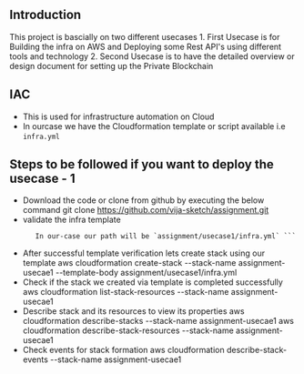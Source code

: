 ## Introduction
This project is bascially on two different usecases 
    1. First Usecase is for Building the infra on AWS and Deploying some Rest API's using different tools and technology
    2. Second Usecase is to have the detailed overview or design document for setting up the Private Blockchain
## IAC
-  This is used for infrastructure automation on Cloud 
-  In ourcase we have the Cloudformation template or script available i.e `infra.yml`  

## Steps to be followed if you want to deploy the usecase - 1 
- Download the code or clone from github by executing the below command
        git clone https://github.com/vija-sketch/assignment.git
- validate the infra template
     ```   aws cloudformation validate-template --template-body <filepath>
        In our-case our path will be `assignment/usecase1/infra.yml` ```
- After successful template verification lets create stack using our template
        aws cloudformation create-stack --stack-name assignment-usecae1 --template-body assignment/usecase1/infra.yml
- Check if the stack we created via template is completed successfully
        aws cloudformation list-stack-resources --stack-name assignment-usecae1
- Describe stack and its resources to view its properties
        aws cloudformation describe-stacks --stack-name assignment-usecae1
        aws cloudformation describe-stack-resources --stack-name assignment-usecae1
- Check events for stack formation
        aws cloudformation describe-stack-events --stack-name assignment-usecae1




 
